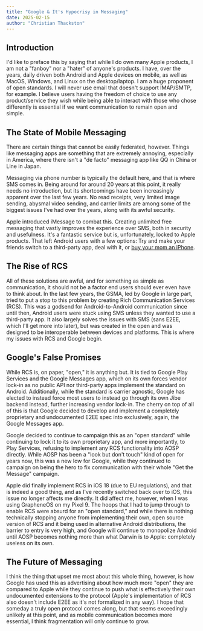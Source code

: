 ```yaml
---
title: "Google & It's Hypocrisy in Messaging"
date: 2025-02-15
author: "Christian Thackston"
---
```


## Introduction

I'd like to preface this by saying that while I do own many Apple products, I am not a "fanboy" nor a "hater" of anyone's products. I have, over the years, daily driven both Android and Apple devices on mobile, as well as MacOS, Windows, and Linux on the desktop/laptop. I am a huge proponent of open standards. I will never use email that doesn't support IMAP/SMTP, for example. I believe users having the freedom of choice to use any product/service they wish while being able to interact with those who chose differently is essential if we want communication to remain open and simple.

## The State of Mobile Messaging

There are certain things that cannot be easily federated, however. Things like messaging apps are something that are extremely annoying, especially in America, where there isn't a "de facto" messaging app like QQ in China or Line in Japan. 

Messaging via phone number is typically the default here, and that is where SMS comes in. Being around for around 20 years at this point, it really needs no introduction, but its shortcomings have been increasingly apparent over the last few years. No read receipts, very limited image sending, abysmal video sending, and carrier limits are among some of the biggest issues I've had over the years, along with its awful security. 

Apple introduced iMessage to combat this. Creating unlimited free messaging that vastly improves the experience over SMS, both in security and usefulness. It's a fantastic service but is, unfortunately, locked to Apple products. That left Android users with a few options: Try and make your friends switch to a third-party app, deal with it, or [buy your mom an iPhone](https://9to5mac.com/2022/09/07/tim-cook-explains-why-apple-refuses-to-adopt-rcs-buy-your-mom-an-iphone/).

## The Rise of RCS

All of these solutions are awful, and for something as simple as communication, it should not be a factor end users should ever even have to think about. In the last few years, the GSMA, led by Google in large part, tried to put a stop to this problem by creating Rich Communication Services (RCS). This was a godsend for Android-to-Android communication since until then, Android users were stuck using SMS unless they wanted to use a third-party app. It also largely solves the issues with SMS (sans E2EE, which I'll get more into later), but was created in the open and was designed to be interoperable between devices and platforms. This is where my issues with RCS and Google begin.

## Google's False Promises

While RCS is, on paper, "open," it is anything but. It is tied to Google Play Services and the Google Messages app, which on its own forces vendor lock-in as no public API nor third-party apps implement the standard on Android. Additionally, while the standard is carrier agnostic, Google has elected to instead force most users to instead go through its own Jibe backend instead, further increasing vendor lock-in. The cherry on top of all of this is that Google decided to develop and implement a completely proprietary and undocumented E2EE spec into exclusively, again, the Google Messages app.

Google decided to continue to campaign this as an "open standard" while continuing to lock it to its own proprietary app, and more importantly, to Play Services, refusing to implement any RCS functionality into AOSP directly. While AOSP has been a "look but don't touch" kind of open for years now, this was a new low for Google, while they continued to campaign on being the hero to fix communication with their whole "Get the Message" campaign.

Apple did finally implement RCS in iOS 18 (due to EU regulations), and that is indeed a good thing, and as I've recently switched back over to iOS, this issue no longer affects me directly. It did affect me, however, when I was using GrapheneOS on my Pixel 9. The hoops that I had to jump through to enable RCS were absurd for an "open standard," and while there is nothing technically stopping anyone from implementing their own, open source version of RCS and it being used in alternative Android distributions, the barrier to entry is very high, and Google will continue to monopolize Android until AOSP becomes nothing more than what Darwin is to Apple: completely useless on its own.

## The Future of Messaging

I think the thing that upset me most about this whole thing, however, is how Google has used this as advertising about how much more "open" they are compared to Apple while they continue to push what is effectively their own undocumented extensions to the protocol (Apple's implementation of RCS also doesn't include E2EE as it's not formalized in any way). I hope that someday a truly open protocol comes along, but that seems exceedingly unlikely at this point, and as mobile communication becomes more essential, I think fragmentation will only continue to grow.